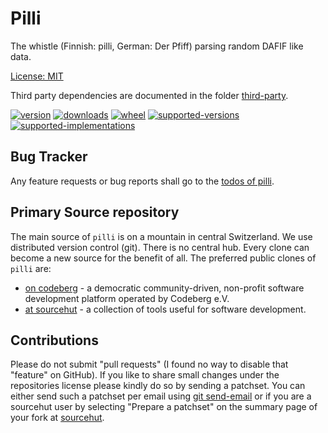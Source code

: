 # Pilli

The whistle (Finnish: pilli, German: Der Pfiff) parsing random DAFIF like data. 

[License: MIT](https://git.sr.ht/~sthagen/pilli/tree/default/item/LICENSE)

Third party dependencies are documented in the folder [third-party](third-party/README.md).

[![version](https://img.shields.io/pypi/v/pilli.svg?style=flat)](https://pypi.python.org/pypi/pilli/)
[![downloads](https://pepy.tech/badge/pilli/month)](https://pepy.tech/project/pilli)
[![wheel](https://img.shields.io/pypi/wheel/pilli.svg?style=flat)](https://pypi.python.org/pypi/pilli/)
[![supported-versions](https://img.shields.io/pypi/pyversions/pilli.svg?style=flat)](https://pypi.python.org/pypi/pilli/)
[![supported-implementations](https://img.shields.io/pypi/implementation/pilli.svg?style=flat)](https://pypi.python.org/pypi/pilli/)

## Bug Tracker

Any feature requests or bug reports shall go to the [todos of pilli](https://todo.sr.ht/~sthagen/pilli).

## Primary Source repository

The main source of `pilli` is on a mountain in central Switzerland.
We use distributed version control (git).
There is no central hub.
Every clone can become a new source for the benefit of all.
The preferred public clones of `pilli` are:

* [on codeberg](https://codeberg.org/sthagen/pilli) - a democratic community-driven, non-profit software development platform operated by Codeberg e.V.
* [at sourcehut](https://git.sr.ht/~sthagen/pilli) - a collection of tools useful for software development.

## Contributions

Please do not submit "pull requests" (I found no way to disable that "feature" on GitHub).
If you like to share small changes under the repositories license please kindly do so by sending a patchset.
You can either send such a patchset per email using [git send-email](https://git-send-email.io) or 
if you are a sourcehut user by selecting "Prepare a patchset" on the summary page of your fork at [sourcehut](https://git.sr.ht/).
